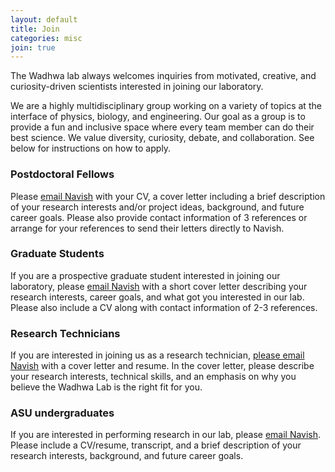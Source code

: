 ```yaml
---
layout: default
title: Join
categories: misc
join: true
---
```

The Wadhwa lab always welcomes inquiries from motivated, creative, and curiosity-driven scientists interested in joining our laboratory.

We are a highly multidisciplinary group working on a variety of topics at the interface of physics, biology, and engineering. Our goal as a group is to provide a fun and inclusive space where every team member can do their best science. We value diversity, curiosity, debate, and collaboration. See below for instructions on how to apply.

### Postdoctoral Fellows
Please [email Navish](mailto:Navish.Wadhwa@asu.edu) with your CV, a cover letter including a brief description of your research interests and/or project ideas, background, and future career goals. Please also provide contact information of 3 references or arrange for your references to send their letters directly to Navish. 

### Graduate Students
If you are a prospective graduate student interested in joining our laboratory, please [email Navish](mailto:Navish.Wadhwa@asu.edu) with a short cover letter describing your research interests, career goals, and what got you interested in our lab. Please also include a CV along with contact information of 2-3 references.

### Research Technicians
If you are interested in joining us as a research technician, [please email Navish](mailto:Navish.Wadhwa@asu.edu) with a cover letter and resume. In the cover letter, please describe your research interests, technical skills, and an emphasis on why you believe the Wadhwa Lab is the right fit for you.

### ASU undergraduates
If you are interested in performing research in our lab, please [email Navish](mailto:Navish.Wadhwa@asu.edu). Please include a CV/resume, transcript, and a brief description of your research interests, background, and future career goals.
